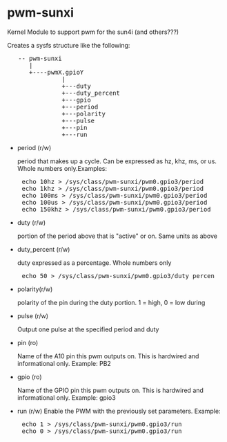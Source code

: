 pwm-sunxi
=========

Kernel Module to support pwm for the sun4i (and others???)

Creates a sysfs structure like the following:

<pre>
   -- pwm-sunxi
      |
      +----pwmX.gpioY
               |
               +---duty
               +---duty_percent
               +---gpio
               +---period
               +---polarity
               +---pulse
               +---pin
               +---run
</pre>

* period (r/w)

  period that makes up a cycle.  Can be expressed as hz, khz, ms, or us.  Whole numbers only.Examples:

<pre>
    echo 10hz > /sys/class/pwm-sunxi/pwm0.gpio3/period
    echo 1khz > /sys/class/pwm-sunxi/pwm0.gpio3/period
    echo 100ms > /sys/class/pwm-sunxi/pwm0.gpio3/period
    echo 100us > /sys/class/pwm-sunxi/pwm0.gpio3/period
    echo 150khz > /sys/class/pwm-sunxi/pwm0.gpio3/period
</pre>

* duty (r/w)

  portion of the period above that is "active" or on.  Same units as above

* duty_percent (r/w)

  duty expressed as a percentage.  Whole numbers only

<pre>
    echo 50 > /sys/class/pwm-sunxi/pwm0.gpio3/duty_percen
</pre>

* polarity(r/w)

  polarity of the pin during the duty portion.
  1 = high, 0 = low during

* pulse (r/w)

  Output one pulse at the specified period and duty

* pin (ro)

  Name of the A10 pin this pwm outputs on.  This is hardwired and informational only.
  Example:  PB2

* gpio (ro)

  Name of the GPIO pin this pwm outputs on.  This is hardwired and informational only.
  Example: gpio3

* run (r/w)
  Enable the PWM with the previously set parameters.  Example:

<pre>
    echo 1 > /sys/class/pwm-sunxi/pwm0.gpio3/run
    echo 0 > /sys/class/pwm-sunxi/pwm0.gpio3/run
</pre>
